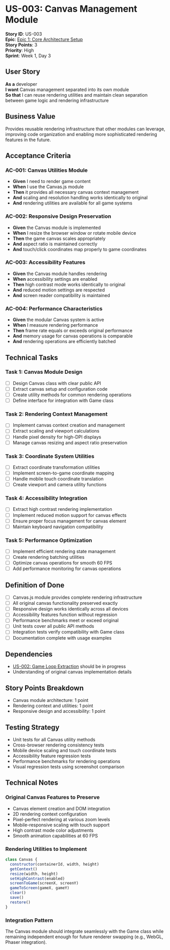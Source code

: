 # US-003: Canvas Management Module

**Story ID**: US-003  
**Epic**: [Epic 1: Core Architecture Setup](../epics/epic-1-foundation.md)  
**Story Points**: 3  
**Priority**: High  
**Sprint**: Week 1, Day 3  

## User Story

**As a** developer  
**I want** Canvas management separated into its own module  
**So that** I can reuse rendering utilities and maintain clean separation between game logic and rendering infrastructure  

## Business Value

Provides reusable rendering infrastructure that other modules can leverage, improving code organization and enabling more sophisticated rendering features in the future.

## Acceptance Criteria

### AC-001: Canvas Utilities Module
- **Given** I need to render game content
- **When** I use the Canvas.js module
- **Then** it provides all necessary canvas context management
- **And** scaling and resolution handling works identically to original
- **And** rendering utilities are available for all game systems

### AC-002: Responsive Design Preservation
- **Given** the Canvas module is implemented  
- **When** I resize the browser window or rotate mobile device
- **Then** the game canvas scales appropriately
- **And** aspect ratio is maintained correctly
- **And** touch/click coordinates map properly to game coordinates

### AC-003: Accessibility Features
- **Given** the Canvas module handles rendering
- **When** accessibility settings are enabled
- **Then** high contrast mode works identically to original
- **And** reduced motion settings are respected
- **And** screen reader compatibility is maintained

### AC-004: Performance Characteristics  
- **Given** the modular Canvas system is active
- **When** I measure rendering performance
- **Then** frame rate equals or exceeds original performance
- **And** memory usage for canvas operations is comparable
- **And** rendering operations are efficiently batched

## Technical Tasks

### Task 1: Canvas Module Design
- [ ] Design Canvas class with clear public API
- [ ] Extract canvas setup and configuration code
- [ ] Create utility methods for common rendering operations
- [ ] Define interface for integration with Game class

### Task 2: Rendering Context Management
- [ ] Implement canvas context creation and management
- [ ] Extract scaling and viewport calculations
- [ ] Handle pixel density for high-DPI displays
- [ ] Manage canvas resizing and aspect ratio preservation

### Task 3: Coordinate System Utilities
- [ ] Extract coordinate transformation utilities
- [ ] Implement screen-to-game coordinate mapping
- [ ] Handle mobile touch coordinate translation
- [ ] Create viewport and camera utility functions

### Task 4: Accessibility Integration
- [ ] Extract high contrast rendering implementation
- [ ] Implement reduced motion support for canvas effects
- [ ] Ensure proper focus management for canvas element
- [ ] Maintain keyboard navigation compatibility

### Task 5: Performance Optimization
- [ ] Implement efficient rendering state management
- [ ] Create rendering batching utilities
- [ ] Optimize canvas operations for smooth 60 FPS
- [ ] Add performance monitoring for canvas operations

## Definition of Done

- [ ] Canvas.js module provides complete rendering infrastructure
- [ ] All original canvas functionality preserved exactly
- [ ] Responsive design works identically across all devices
- [ ] Accessibility features function without regression
- [ ] Performance benchmarks meet or exceed original
- [ ] Unit tests cover all public API methods
- [ ] Integration tests verify compatibility with Game class
- [ ] Documentation complete with usage examples

## Dependencies

- [US-002: Game Loop Extraction](epic-1.2-game-loop-extraction.md) should be in progress
- Understanding of original canvas implementation details

## Story Points Breakdown

- Canvas module architecture: 1 point
- Rendering context and utilities: 1 point  
- Responsive design and accessibility: 1 point

## Testing Strategy

- Unit tests for all Canvas utility methods
- Cross-browser rendering consistency tests
- Mobile device scaling and touch coordinate tests
- Accessibility feature regression tests
- Performance benchmarks for rendering operations
- Visual regression tests using screenshot comparison

## Technical Notes

### Original Canvas Features to Preserve
- Canvas element creation and DOM integration
- 2D rendering context configuration
- Pixel-perfect rendering at various zoom levels
- Mobile-responsive scaling with touch support
- High contrast mode color adjustments
- Smooth animation capabilities at 60 FPS

### Rendering Utilities to Implement
```javascript
class Canvas {
  constructor(containerId, width, height)
  getContext()
  resize(width, height)
  setHighContrast(enabled)
  screenToGame(screenX, screenY)
  gameToScreen(gameX, gameY)
  clear()
  save()
  restore()
}
```

### Integration Pattern
The Canvas module should integrate seamlessly with the Game class while remaining independent enough for future renderer swapping (e.g., WebGL, Phaser integration).